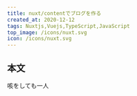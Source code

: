 ```yaml
---
title: nuxt/contentでブログを作る
created_at: 2020-12-12
tags: Nuxtjs,Vuejs,TypeScript,JavaScript
top_image: /icons/nuxt.svg
icon: /icons/nuxt.svg
---
```


## 本文

咳をしても一人
